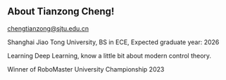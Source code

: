 ## About Tianzong Cheng!

chengtianzong@sjtu.edu.cn

Shanghai Jiao Tong University, BS in ECE, Expected graduate year: 2026

Learning Deep Learning, know a little bit about modern control theory.

Winner of RoboMaster University Championship 2023

